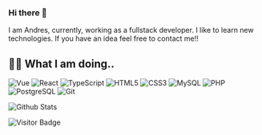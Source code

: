 ### Hi there 👋

<!--
**andrespaucar/andrespaucar** is a ✨ _special_ ✨ repository because its `README.md` (this file) appears on your GitHub profile.

Here are some ideas to get you started:

- 🔭 I’m currently working on ...
- 🌱 I’m currently learning ...
- 👯 I’m looking to collaborate on ...
- 🤔 I’m looking for help with ...
- 💬 Ask me about ...
- 📫 How to reach me: ...
- 😄 Pronouns: ...
- ⚡ Fun fact: ...
-->

I am Andres, currently, working as a fullstack developer. I like to learn new technologies. If you have an idea feel free to contact me!!

## 👨‍💻 What I am doing..
![Vue](https://img.shields.io/badge/vue-2.x-brightgreen.svg)
![React](https://img.shields.io/badge/-React-323330?style=flat&logo=react&logoColor=white)
![TypeScript](https://img.shields.io/badge/-TypeScript-007ACC?style=flat&logo=typescript&logoColor=white)
![HTML5](https://img.shields.io/badge/-HTML5-f06529?style=flat&logo=html5&logoColor=white)
![CSS3](https://img.shields.io/badge/-CSS3-264de4?style=flat&logo=css3&logoColor=white)
![MySQL](https://img.shields.io/badge/-MySQL-00758F?style=flat&logo=mysql&logoColor=white)
![PHP](https://img.shields.io/badge/-PHP-5D7EB5?style=flat&logo=php&logoColor=white)
![PostgreSQL](https://img.shields.io/badge/-PostgreSQL-336791?style=flat&logo=postgresql&logoColor=white)
![Git](https://img.shields.io/badge/-Git-f34f29?style=flat&logo=git&logoColor=white)


![Github Stats](https://github-readme-stats.vercel.app/api?username=andrespaucar&count_private=true&show_icons=true&include_all_commits=true&custom_title=andrespaucar%27s%20github%20stats&hide_border=true&line_height=28)

![Visitor Badge](https://visitor-badge.laobi.icu/badge?page_id=andrespaucar)
